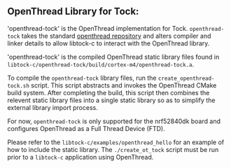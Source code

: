 ## OpenThread Library for Tock: 

'openthread-tock' is the OpenThread implementation for Tock. `openthread-tock` takes the standard [openthread repository](https://github.com/openthread/openthread.git) and alters compiler and linker details to allow libtock-c to interact with the OpenThread library.

'openthread-tock' is the compiled OpenThread static library files found in `libtock-c/openthread-tock/build/cortex-m4/openthread-tock.a`.

To compile the `openthread-tock` library files, run the `create_openthread-tock.sh` script. This script abstracts and invokes the OpenThread CMake build system. After completing the build, this script then combines the relevent static library files into a single static library so as to simplify the external library import process.

For now, `openthread-tock` is only supported for the nrf52840dk board and configures OpenThread as a Full Thread Device (FTD). 

Please refer to the `libtock-c/examples/openthread_hello` for an example of how to include the static library. The `./create_ot_tock` script must be run prior to a `libtock-c` application using OpenThread.
